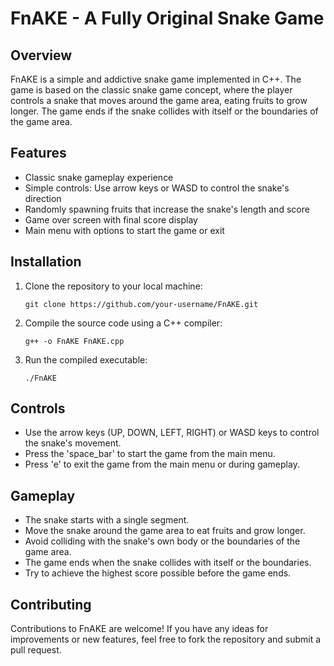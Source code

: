 # FnAKE - A Fully Original Snake Game

## Overview
FnAKE is a simple and addictive snake game implemented in C++. The game is based on the classic snake game concept, where the player controls a snake that moves around the game area, eating fruits to grow longer. The game ends if the snake collides with itself or the boundaries of the game area.

## Features
- Classic snake gameplay experience
- Simple controls: Use arrow keys or WASD to control the snake's direction
- Randomly spawning fruits that increase the snake's length and score
- Game over screen with final score display
- Main menu with options to start the game or exit

## Installation
1. Clone the repository to your local machine:

   ```
   git clone https://github.com/your-username/FnAKE.git
   ```

2. Compile the source code using a C++ compiler:

   ```
   g++ -o FnAKE FnAKE.cpp
   ```

3. Run the compiled executable:

   ```
   ./FnAKE
   ```

## Controls
- Use the arrow keys (UP, DOWN, LEFT, RIGHT) or WASD keys to control the snake's movement.
- Press the 'space_bar' to start the game from the main menu.
- Press 'e' to exit the game from the main menu or during gameplay.

## Gameplay
- The snake starts with a single segment.
- Move the snake around the game area to eat fruits and grow longer.
- Avoid colliding with the snake's own body or the boundaries of the game area.
- The game ends when the snake collides with itself or the boundaries.
- Try to achieve the highest score possible before the game ends.

## Contributing
Contributions to FnAKE are welcome! If you have any ideas for improvements or new features, feel free to fork the repository and submit a pull request.
